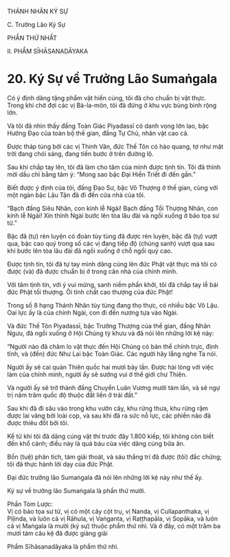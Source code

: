 THÁNH NHÂN KÝ SỰ

C. Trưởng Lão Ký Sự

PHẦN THỨ NHẤT

II. PHẨM SĪHĀSANADĀYAKA

# 20. Ký Sự về Trưởng Lão Sumaṅgala

Có ý định dâng tặng phẩm vật hiến cúng, tôi đã cho chuẩn bị vật thực. Trong khi chờ đợi các vị Bà-la-môn, tôi đã đứng ở khu vực bùng binh rộng lớn.

Và tôi đã nhìn thấy đấng Toàn Giác Piyadassī có danh vọng lớn lao, bậc Hướng Đạo của toàn bộ thế gian, đấng Tự Chủ, nhân vật cao cả.

Được tháp tùng bởi các vị Thinh Văn, đức Thế Tôn có hào quang, tợ như mặt trời đang chói sáng, đang tiến bước ở trên đường lộ.

Sau khi chắp tay lên, tôi đã làm cho tâm của mình được tịnh tín. Tôi đã thỉnh mời dầu chỉ bằng tâm ý: “Mong sao bậc Đại Hiền Triết đi đến gần.”

Biết được ý định của tôi, đấng Đạo Sư, bậc Vô Thượng ở thế gian, cùng với một ngàn bậc Lậu Tận đã đi đến cửa nhà của tôi.

“Bạch đấng Siêu Nhân, con kính lễ Ngài! Bạch đấng Tối Thượng Nhân, con kính lễ Ngài! Xin thỉnh Ngài bước lên tòa lâu đài và ngồi xuống ở bảo tọa sư tử.”

Bậc đã (tự) rèn luyện có đoàn tùy tùng đã được rèn luyện, bậc đã (tự) vượt qua, bậc cao quý trong số các vị đang tiếp độ (chúng sanh) vượt qua sau khi bước lên tòa lâu đài đã ngồi xuống ở chỗ ngồi quý cao.

Được tịnh tín, tôi đã tự tay mình dâng cúng lên đức Phật vật thực mà tôi có được (và) đã được chuẩn bị ở trong căn nhà của chính mình.

Với tâm tịnh tín, với ý vui mừng, sanh niềm phấn khởi, tôi đã chắp tay lễ bái đức Phật tối thượng. Ôi tính chất cao thượng của đức Phật!

Trong số 8 hạng Thánh Nhân tùy tùng đang thọ thực, có nhiều bậc Vô Lậu. Oai lực ấy là của chính Ngài, con đi đến nương tựa vào Ngài.

Và đức Thế Tôn Piyadassī, bậc Trưởng Thượng của thế gian, đấng Nhân Ngưu, đã ngồi xuống ở Hội Chúng tỳ khưu và đã nói lên những lời kệ này:

“Người nào đã chăm lo vật thực đến Hội Chúng có bản thể chính trực, định tĩnh, và (đến) đức Như Lai bậc Toàn Giác. Các người hãy lắng nghe Ta nói.

Người ấy sẽ cai quản Thiên quốc hai mươi bảy lần. Được hài lòng với việc làm của chính mình, người ấy sẽ sướng vui ở thế giới chư Thiên.

Và người ấy sẽ trở thành đấng Chuyển Luân Vương mười tám lần, và sẽ ngự trị năm trăm quốc độ thuộc đất liền ở trái đất.”

Sau khi đã đi sâu vào trong khu vườn cây, khu rừng thưa, khu rừng rậm được lai vãng bởi loài cọp, và sau khi đã ra sức nỗ lực, các phiền não đã được thiêu đốt bởi tôi.

Kể từ khi tôi đã dâng cúng vật thí trước đây 1.800 kiếp, tôi không còn biết đến khổ cảnh; điều này là quả báu của việc dâng cúng bữa ăn.

Bốn (tuệ) phân tích, tám giải thoát, và sáu thắng trí đã được (tôi) đắc chứng; tôi đã thực hành lời dạy của đức Phật.

Đại đức trưởng lão Sumaṅgala đã nói lên những lời kệ này như thế ấy.

Ký sự về trưởng lão Sumaṅgala là phần thứ mười.

Phần Tóm Lược:  
Vị có bảo tọa sư tử, vị có một cây cột trụ, vị Nanda, vị Cullapanthaka, vị Piḷinda, và luôn cả vị Rāhula, vị Vaṅganta, vị Raṭṭhapāla, vị Sopāka, và luôn cả vị Maṅgala là mười (ký sự) thuộc phẩm thứ nhì. Và ở đây, có một trăm ba mươi tám câu kệ đã được giảng giải

Phẩm Sīhāsanadāyaka là phẩm thứ nhì.
